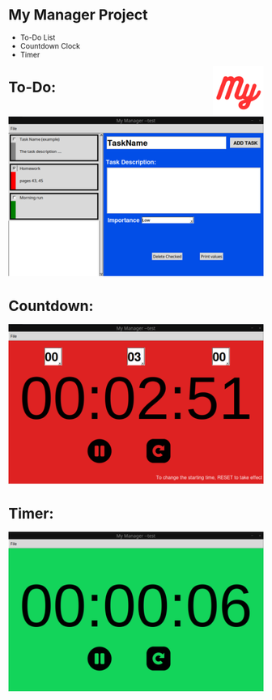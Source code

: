 # My Manager Project 
* To-Do List
* Countdown Clock
* Timer
<p>
    <img align="right" width = 100 height = 100 src="https://github.com/YounesRabeh/University_Projects/blob/main/my_manager/about/MyManagerLogo.png">
</p>


# To-Do:
![](https://github.com/YounesRabeh/University_Projects/blob/main/my_manager/about/ToDoWindow.png)

# Countdown:
![](https://github.com/YounesRabeh/University_Projects/blob/main/my_manager/about/CountdownWindow.png)

# Timer:
![](https://github.com/YounesRabeh/University_Projects/blob/main/my_manager/about/TimerWindow.png)
